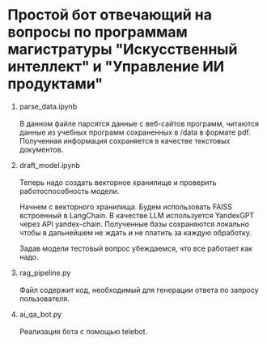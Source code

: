 # Простой бот отвечающий на вопросы по программам магистратуры "Искусственный интеллект" и "Управление ИИ продуктами"

1. parse_data.ipynb <br /><br />
   В данном файле парсятся данные с веб-сайтов программ, читаются данные из учебных программ сохраненных в /data в формате pdf. Полученная информация сохраняется в качестве текстовых документов.

2. draft_model.ipynb <br /><br />
   Теперь надо создать векторное хранилище и проверить работоспособность модели.

   Начнем с векторного хранилища. Будем использовать FAISS встроенный в LangChain. В качестве LLM используется YandexGPT через API yandex-chain. Полученные базы сохраняются локально чтобы в дальнейшем не ждать и не платить за каждую обработку.

   Задав модели тестовый вопрос убеждаемся, что все работает как надо.

3. rag_pipeline.py <br /><br />
   Файл содержит код, необходимый для генерации ответа по запросу пользователя.

4. ai_qa_bot.py <br /><br />
  Реализация бота с помощью telebot.
